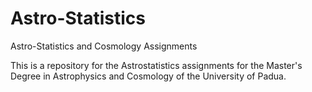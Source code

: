 # Astro-Statistics
Astro-Statistics and Cosmology Assignments 


This is a repository for the Astrostatistics assignments for the Master's Degree in Astrophysics and Cosmology of the University of Padua.
